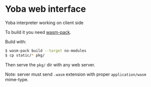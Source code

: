 Yoba web interface
==================

Yoba interpreter working on client side

To build it you need [wasm-pack](https://rustwasm.github.io/wasm-pack/book/).

Build with:

```sh
$ wasm-pack build --target no-modules
$ cp static/* pkg/
```

Then serve the `pkg/` dir with any web server.

Note: server must send `.wasm` extension with proper `application/wasm` mime-type.
